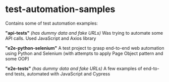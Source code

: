 # test-automation-samples
Contains some of test automation examples:

**"api-tests"**
*(has dummy data and fake URLs)*
Was trying to automate some API calls. Used JavaScript and Axios library

**"e2e-python-selenium"**
A test project to grasp end-to-end web automation using Python and Selenium (with attempts to apply Page Object pattern and some OOP)

**"e2e-tests"**
*(has dummy data and fake URLs)*
A few examples of end-to-end tests, automated with JavaScript and Cypress
